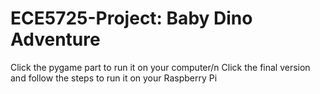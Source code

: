 # ECE5725-Project: Baby Dino Adventure
Click the pygame part to run it on your computer/n
Click the final version and follow the steps to run it on your Raspberry Pi
